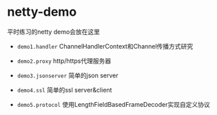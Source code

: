 # netty-demo

平时练习的netty demo会放在这里

* ``demo1.handler`` ChannelHandlerContext和Channel传播方式研究

* ``demo2.proxy``   http/https代理服务器

* ``demo3.jsonserver`` 简单的json server

* ``demo4.ssl``        简单的ssl server&client

* ``demo5.protocol``   使用LengthFieldBasedFrameDecoder实现自定义协议
